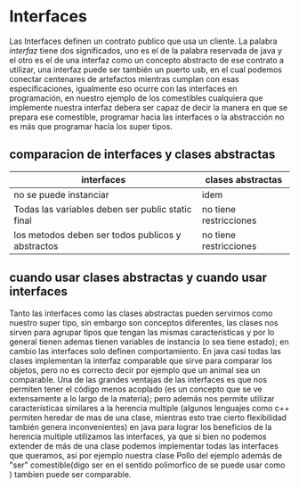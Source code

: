 # Interfaces

Las Interfaces definen un contrato publico que usa un cliente.
La palabra _interfaz_ tiene dos significados, uno es el de la palabra
reservada de java y el otro es el de una interfaz como un concepto 
abstracto de ese contrato a utilizar, una interfaz puede ser también 
un puerto usb, en el cual podemos conectar centenares de artefactos mientras
cumplan con esas especificaciones, igualmente eso ocurre con las interfaces 
en programación, en nuestro ejemplo de los comestibles cualquiera que implemente
nuestra interfaz debera ser capaz de decir la manera en que se prepara ese 
comestible, programar hacia las interfaces o la abstracción no es más que
programar hacia los super tipos.

## comparacion de interfaces y clases abstractas

interfaces                                       | clases abstractas
---|---
no se puede instanciar                           | idem
Todas las variables deben ser public static final| no tiene restricciones
los metodos deben ser todos publicos y abstractos| no tiene restricciones


## cuando usar clases abstractas y cuando usar interfaces

Tanto las interfaces como las clases abstractas pueden servirnos como nuestro super tipo, 
sin embargo son conceptos diferentes, las clases nos sirven para agrupar tipos que tengan 
las mismas características y por lo general tienen ademas tienen variables de instancia 
(o sea tiene estado); en cambio las interfaces solo definen comportamiento.
En java casi todas las clases implementan la interfaz comparable que sirve para comparar 
los objetos, pero no es correcto decir por ejemplo que un animal sea un comparable.
Una de las grandes ventajas de las interfaces es que nos permiten tener el código menos 
acoplado (es un concepto que se ve extensamente a lo largo de la materia); pero además
nos permite utilizar características similares a la herencia multiple (algunos lenguajes como c++
permiten heredar de mas de una clase, mientras esto trae cierto flexibilidad también genera 
inconvenientes) en java para lograr los beneficios de la herencia multiple utilizamos las
interfaces, ya que si bien no podemos extender de más de una clase podemos implementar
todas las interfaces que queramos, así por ejemplo nuestra clase Pollo del ejemplo además de 
"ser" comestible(digo ser en el sentido polimorfico de se puede usar como ) tambien puede ser
 comparable.

                  
